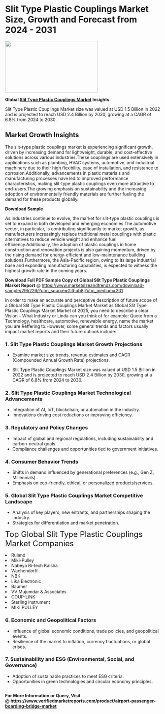 <H1>Slit Type Plastic Couplings Market Size, Growth and Forecast from 2024 - 2031</H1><img class="aligncenter size-medium wp-image-584254" src="https://thirdeyenews.in/wp-content/uploads/2024/09/Global-Market-Research-300x168.jpeg" alt="" width="300" height="168" /><p><strong>Global&nbsp;<a href="https://www.marketsizeandtrends.com/download-sample/295226/?utm_source=Github8j?utm_medium=201">Slit Type Plastic Couplings Market</a> Insights</strong></p><p>Slit Type Plastic Couplings Market size was valued at USD 1.5 Billion in 2022 and is projected to reach USD 2.4 Billion by 2030, growing at a CAGR of 6.8% from 2024 to 2030.</p><p><h2>Market Growth Insights</h2> <p>The slit-type plastic couplings market is experiencing significant growth, driven by increasing demand for lightweight, durable, and cost-effective solutions across various industries.These couplings are used extensively in applications such as plumbing, HVAC systems, automotive, and industrial machinery due to their high flexibility, ease of installation, and resistance to corrosion.Additionally, advancements in plastic materials and manufacturing processes have led to improved performance characteristics, making slit-type plastic couplings even more attractive to end-users.The growing emphasis on sustainability and the increasing adoption of environmentally friendly materials are further fueling the demand for these products globally.</p> <p><strong>Download Sample</strong></p> <p>As industries continue to evolve, the market for slit-type plastic couplings is set to expand in both developed and emerging economies.The automotive sector, in particular, is contributing significantly to market growth, as manufacturers increasingly replace traditional metal couplings with plastic alternatives to reduce vehicle weight and enhance fuel efficiency.Additionally, the adoption of plastic couplings in home construction and renovation projects is also gaining momentum, driven by the rising demand for energy-efficient and low-maintenance building solutions.Furthermore, the Asia-Pacific region, owing to its large industrial base and expanding manufacturing capabilities, is expected to witness the highest growth rate in the coming years.</p> <p></p><p><span class=""><strong>Download Full PDF Sample Copy of Global Slit Type Plastic Couplings Market Report</strong> @ <a href="https://www.marketsizeandtrends.com/download-sample/295226/?utm_source=Github8j?utm_medium=201" target="_blank">https://www.marketsizeandtrends.com/download-sample/295226/?utm_source=Github8j?utm_medium=201</a></span></p><p>In order to make an accurate and perceptive description of future scope of a Global&nbsp;Slit Type Plastic Couplings Market Market as Global&nbsp;Slit Type Plastic Couplings Market Market of 2025, you need to describe a clear Vision &ndash; What Industry or Linda can you think of for example: Quote from a Technology, healthcare, automotive, renewable energy, name the market you are Reffering to.However, some general trends and factors usually impact market reports and their future outlook include:</p><h3>1.&nbsp;<strong>Slit Type Plastic Couplings Market Growth Projections</strong></h3><ul><li>Examine market size trends, revenue estimates and CAGR (Compounded Annual Growth Rate) projections.</li><li><p>Slit Type Plastic Couplings Market size was valued at USD 1.5 Billion in 2022 and is projected to reach USD 2.4 Billion by 2030, growing at a CAGR of 6.8% from 2024 to 2030.</p></li></ul><h3>2.&nbsp;<strong>Slit Type Plastic Couplings Market Technological Advancements</strong></h3><ul><li>Integration of AI, IoT, blockchain, or automation in the industry.</li><li>Innovations driving cost reductions or improving efficiency.</li></ul><h3>3.&nbsp;<strong>Regulatory and Policy Changes</strong></h3><ul><li>Impact of global and regional regulations, including sustainability and carbon-neutral goals.</li><li>Compliance challenges and opportunities tied to government initiatives.</li></ul><h3>4.&nbsp;<strong>Consumer Behavior Trends</strong></h3><ul><li>Shifts in demand influenced by generational preferences (e.g., Gen Z, Millennials).</li><li>Emphasis on eco-friendly, ethical, or personalized products/services.</li></ul><h3>5.&nbsp;<strong>Global Slit Type Plastic Couplings Market Competitive Landscape</strong></h3><ul><li>Analysis of key players, new entrants, and partnerships shaping the industry.</li><li>Strategies for differentiation and market penetration.</li></ul><p data-pm-slice="1 1 []"><span style="color: inherit; font-family: inherit; font-size: 25px;">Top Global Slit Type Plastic Couplings Market Companies</span></p><div class="" data-test-id=""><p><li>Ruland</li><li> Miki-Pulley</li><li> Nabeya Bi-tech Kaisha</li><li> Wachendorff</li><li> NBK</li><li> Lika Electronic</li><li> Baumer</li><li> VV Mujumdar & Associates</li><li> COUP-LINK</li><li> Sterling Instrument</li><li> MIKI PULLEY</li></p></div><h3>6.&nbsp;<strong>Economic and Geopolitical Factors</strong></h3><ul><li>Influence of global economic conditions, trade policies, and geopolitical events.</li><li>Resilience of the market to inflation, currency fluctuations, or global crises.</li></ul><h3>7.&nbsp;<strong>Sustainability and ESG (Environmental, Social, and Governance)</strong></h3><ul><li>Adoption of sustainable practices to meet ESG criteria.</li><li>Opportunities in green technologies and circular economy principles.</li></ul><h2><strong style="font-size: 14px;">For More Information or Query, Visit @&nbsp;</strong><a style="background-color: #ffffff; font-size: 14px;" href="https://www.marketsizeandtrends.com/report/slit-type-plastic-couplings-market/" target="_blank">https://www.verifiedmarketreports.com/product/airport-passenger-boarding-bridge-market</a></h2>